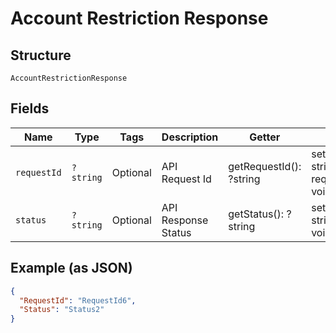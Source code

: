 
# Account Restriction Response

## Structure

`AccountRestrictionResponse`

## Fields

| Name | Type | Tags | Description | Getter | Setter |
|  --- | --- | --- | --- | --- | --- |
| `requestId` | `?string` | Optional | API Request Id | getRequestId(): ?string | setRequestId(?string requestId): void |
| `status` | `?string` | Optional | API Response Status | getStatus(): ?string | setStatus(?string status): void |

## Example (as JSON)

```json
{
  "RequestId": "RequestId6",
  "Status": "Status2"
}
```

